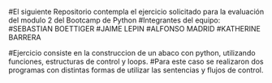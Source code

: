 #El siguiente Repositorio contempla el ejercicio solicitado para la evaluación del modulo 2 del Bootcamp de Python #Integrantes del equipo: #SEBASTIAN BOETTIGER #JAIME LEPIN #ALFONSO MADRID #KATHERINE BARRERA

#Ejercicio consiste en la construccion de un abaco con python, utilizando funciones, estructuras de control y loops. #Para este caso se realizaron dos programas con distintas formas de utilizar las sentencias y flujos de control.
